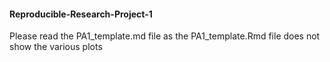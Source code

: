 #### Reproducible-Research-Project-1
Please read the PA1_template.md file as the PA1_template.Rmd file does not show the various plots

